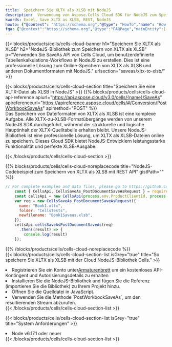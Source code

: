 ```yaml
---
title:  Speichern Sie XLTX als XLSB mit NodeJS
description:  Verwendung von Aspose.Cells Cloud SDK für NodeJS zum Speichern von XLTX-Formatdateien als XLSB-Formatdateien.
kwords: Excel, Save XLTX as XLSB, REST, NodeJS
howto: {"@context": "https://schema.org","@type": "HowTo","name": "How to save XLTX as XLSB using the Cells Cloud NodeJS library.","description": "How to save XLTX as XLSB using the Cells Cloud NodeJS library.","image": {"@type": "ImageObject"},"url": "/nodejs/saveas/xltx-to-xlsb/","step": [{ "@type": "HowToStep","name": "How to save XLTX as XLSB using the Cells Cloud NodeJS library. step 1", "image": {"@type": "ImageObject",},"url": "/nodejs/saveas/xltx-to-xlsb/","text": "Register an account at <a href='https://dashboard.aspose.cloud/'>Dashboard</a> to get free API quota & authorization details",},{ "@type": "HowToStep","name": "How to save XLTX as XLSB using the Cells Cloud NodeJS library. step 1", "image": {"@type": "ImageObject",},"url": "/nodejs/saveas/xltx-to-xlsb/","text": "Install NodeJS library and add the reference (import the library) to your project.",},{ "@type": "HowToStep","name": "How to save XLTX as XLSB using the Cells Cloud NodeJS library. step 1", "image": {"@type": "ImageObject",},"url": "/nodejs/saveas/xltx-to-xlsb/","text": "Open the source file in JavaScript.",},{ "@type": "HowToStep","name": "How to save XLTX as XLSB using the Cells Cloud NodeJS library. step 1", "image": {"@type": "ImageObject",},"url": "/nodejs/saveas/xltx-to-xlsb/","text": "Use the `PostWorkbookSaveAs` method to retrieve the resulting stream.",}, ],"supply": {"@type": "HowToSupply","name": "document"},"tool": [{"@type": "HowToTool","name": "Visual Studio, Visual Studio Code, WebStorm"},{"@type": "HowToTool","name": "Aspose Cells"}],"totalTime": "PT6M"}
fqa: {"@context":"https://schema.org","@type":"FAQPage","mainEntity":[{"@type":"Question","name":"Why save file as other formats file in C# using REST API?","acceptedAnswer":{"@type":"Answer","text":"Documents are encoded in many ways, and some files may be incompatible with the software you use. To open and read such files, just save them as appropriate file formats.<br/><ol><li>Install .NET SDK and add the reference (import the library) to your project.</li><li>Open the source file in C# using REST API.</li><li>Call the PostWorkbookSaveAsRequest() method, passing an output filename with required extension.</li><li>Get the result of save as a separate file.</li></ol>"}},{"@type":"Question","name":"What file formats can I save as with your C# library?","acceptedAnswer":{"@type":"Answer","text":"We support a variety of file formats for conversion using .NET library, including XLSX, Excel, xls , PDF, CSV, HTML, Markdown, XML, PNG, JPG, TIFF, Json, TXT and many more."}},{"@type":"Question","name":"What is the maximum allowed file size for conversion using this .NET library?","acceptedAnswer":{"@type":"Answer","text":"There are no file size limits for format conversions using .NET library."}}]}
---
```

{{< blocks/products/cells/cells-cloud-banner h1="Speichern Sie XLTX als XLSB" h2="NodeJS-Bibliothek zum Speichern von XLTX als XLSB" p="Verwenden Sie SaveAs API von Cells Cloud, um benutzerdefinierte Tabellenkalkulations-Workflows in NodeJS zu erstellen. Dies ist eine professionelle Lösung zum Online-Speichern von XLTX als XLSB und anderen Dokumentformaten mit NodeJS." urlsection="saveas/xltx-to-xlsb/" >}}

{{< blocks/products/cells/cells-cloud-section title="Speichern Sie eine XLTX-Datei als XLSB in NodeJS" >}}
{{% blocks/products/cells/cells-cloud-api-reference apiurl="https://api.aspose.cloud/v3.0/cells/{name}/SaveAs" apireferenceurl="https://apireference.aspose.cloud/cells/#/Conversion/PostWorkbookSaveAs" apimethod="POST" %}}
<br/>
Das Speichern von Dateiformaten von XLTX als XLSB ist eine komplexe Aufgabe. Alle XLTX-zu-XLSB-Formatübergänge werden von unserem NodeJS SDK durchgeführt, während der strukturelle und logische Hauptinhalt der XLTX-Quelltabelle erhalten bleibt. Unsere NodeJS-Bibliothek ist eine professionelle Lösung, um XLTX als XLSB-Dateien online zu speichern. Dieses Cloud SDK bietet NodeJS-Entwicklern leistungsstarke Funktionalität und perfekte XLSB-Ausgabe.

{{< /blocks/products/cells/cells-cloud-section >}}

{{% blocks/products/cells/cells-cloud-noreplacecode title="NodeJS-Codebeispiel zum Speichern von XLTX als XLSB mit REST API" gistPath="" %}}
  
```js
// For complete examples and data files, please go to https://github.com/aspose-cells-cloud/aspose-cells-cloud-node/
    const { CellsApi, CellsSaveAs_PostDocumentSaveAsRequest } = require("asposecellscloud");
    const cellsApi = new CellsApi(process.env.ProductClientId, process.env.ProductClientSecret);
    var req = new CellsSaveAs_PostDocumentSaveAsRequest({
      name: "Book1.xltx",
      folder: "CellsTests",
      newfilename: "Book1Saveas.xlsb",
    });
    cellsApi.cellsSaveAsPostDocumentSaveAs(req)
      .then((result) => {
        console.log(result)
    });
```
  
{{% /blocks/products/cells/cells-cloud-noreplacecode %}}
<br/>
{{< blocks/products/cells/cells-cloud-section-list isGrey="true" title="So speichern Sie XLTX als XLSB mit der Cloud NodeJS-Bibliothek Cells." >}}
<li> Registrieren Sie ein Konto unter<a href="https://dashboard.aspose.cloud/">Armaturenbrett</a> um ein kostenloses API-Kontingent und Autorisierungsdetails zu erhalten</li>
<li>Installieren Sie die NodeJS-Bibliothek und fügen Sie die Referenz (importieren Sie die Bibliothek) zu Ihrem Projekt hinzu.</li>
<li>Öffnen Sie die Quelldatei in JavaScript.</li>
<li>Verwenden Sie die Methode `PostWorkbookSaveAs`, um den resultierenden Stream abzurufen.</li>
{{< /blocks/products/cells/cells-cloud-section-list >}}

{{< blocks/products/cells/cells-cloud-section-list isGrey="true" title="System Anforderungen" >}}
<li>Node v6.17.1 oder neuer</li>
{{< /blocks/products/cells/cells-cloud-section-list >}}
